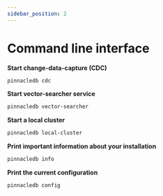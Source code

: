 ```yaml
---
sidebar_position: 2
---
```


# Command line interface

**Start change-data-capture (CDC)**

```bash
pinnacledb cdc
```

**Start vector-searcher service**

```bash
pinnacledb vector-searcher
```

**Start a local cluster**

```bash
pinnacledb local-cluster
```

**Print important information about your installation**

```bash
pinnacledb info
```

**Print the current configuration**

```bash
pinnacledb config
```